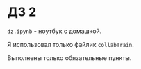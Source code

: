 # ДЗ 2

`dz.ipynb` - ноутбук с домашкой.

Я использовал только файлик `collabTrain`.

Выполнены только обязательные пункты.
